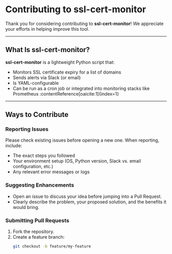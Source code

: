 # Contributing to ssl-cert-monitor

Thank you for considering contributing to **ssl-cert-monitor**! We appreciate your efforts in helping improve this tool.

---

##  What Is ssl-cert-monitor?

**ssl-cert-monitor** is a lightweight Python script that:

- Monitors SSL certificate expiry for a list of domains
- Sends alerts via Slack (or email)
- Is YAML-configurable
- Can be run as a cron job or integrated into monitoring stacks like Prometheus :contentReference[oaicite:1]{index=1}

---

##  Ways to Contribute

### Reporting Issues
Please check existing issues before opening a new one. When reporting, include:
- The exact steps you followed
- Your environment setup (OS, Python version, Slack vs. email configuration, etc.)
- Any relevant error messages or logs

### Suggesting Enhancements
- Open an issue to discuss your idea before jumping into a Pull Request.
- Clearly describe the problem, your proposed solution, and the benefits it would bring.

### Submitting Pull Requests
1. Fork the repository.
2. Create a feature branch:
   ```bash
   git checkout -b feature/my-feature
